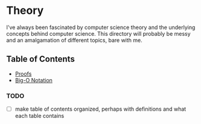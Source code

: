 # Theory

I've always been fascinated by computer science theory and the underlying concepts behind computer science. This directory will probably be messy and an amalgamation of different topics, bare with me.

## Table of Contents

- [Proofs](proofs/README.md)
- [Big-O Notation](big-O/README.md)

### TODO

- [ ] make table of contents organized, perhaps with definitions and what each table contains
